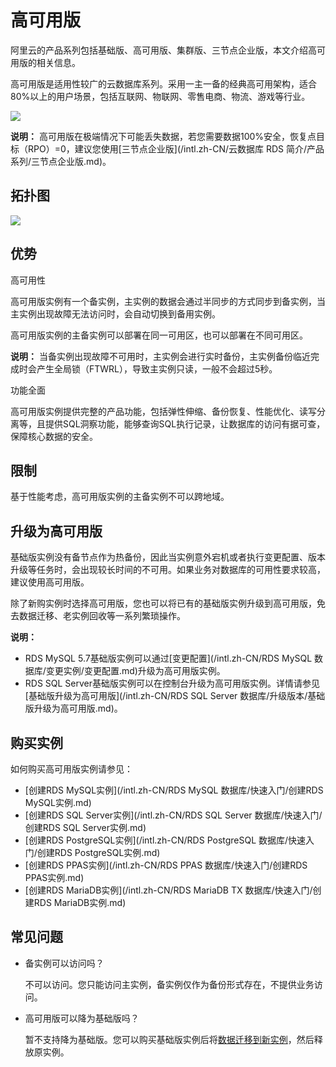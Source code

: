 # 高可用版

阿里云的产品系列包括基础版、高可用版、集群版、三节点企业版，本文介绍高可用版的相关信息。

高可用版是适用性较广的云数据库系列。采用一主一备的经典高可用架构，适合80%以上的用户场景，包括互联网、物联网、零售电商、物流、游戏等行业。

![](https://static-aliyun-doc.oss-accelerate.aliyuncs.com/assets/img/zh-CN/0480268951/p54376.png)

**说明：** 高可用版在极端情况下可能丢失数据，若您需要数据100%安全，恢复点目标（RPO）=0，建议您使用[三节点企业版](/intl.zh-CN/云数据库 RDS 简介/产品系列/三节点企业版.md)。

## 拓扑图

![](https://static-aliyun-doc.oss-accelerate.aliyuncs.com/assets/img/zh-CN/0480268951/p53963.png)

## 优势

高可用性

高可用版实例有一个备实例，主实例的数据会通过半同步的方式同步到备实例，当主实例出现故障无法访问时，会自动切换到备用实例。

高可用版实例的主备实例可以部署在同一可用区，也可以部署在不同可用区。

**说明：** 当备实例出现故障不可用时，主实例会进行实时备份，主实例备份临近完成时会产生全局锁（FTWRL），导致主实例只读，一般不会超过5秒。

功能全面

高可用版实例提供完整的产品功能，包括弹性伸缩、备份恢复、性能优化、读写分离等，且提供SQL洞察功能，能够查询SQL执行记录，让数据库的访问有据可查，保障核心数据的安全。

## 限制

基于性能考虑，高可用版实例的主备实例不可以跨地域。

## 升级为高可用版

基础版实例没有备节点作为热备份，因此当实例意外宕机或者执行变更配置、版本升级等任务时，会出现较长时间的不可用。如果业务对数据库的可用性要求较高，建议使用高可用版。

除了新购实例时选择高可用版，您也可以将已有的基础版实例升级到高可用版，免去数据迁移、老实例回收等一系列繁琐操作。

**说明：**

-   RDS MySQL 5.7基础版实例可以通过[变更配置](/intl.zh-CN/RDS MySQL 数据库/变更实例/变更配置.md)升级为高可用版实例。
-   RDS SQL Server基础版实例可以在控制台升级为高可用版实例。详情请参见[基础版升级为高可用版](/intl.zh-CN/RDS SQL Server 数据库/升级版本/基础版升级为高可用版.md)。

## 购买实例

如何购买高可用版实例请参见：

-   [创建RDS MySQL实例](/intl.zh-CN/RDS MySQL 数据库/快速入门/创建RDS MySQL实例.md)
-   [创建RDS SQL Server实例](/intl.zh-CN/RDS SQL Server 数据库/快速入门/创建RDS SQL Server实例.md)
-   [创建RDS PostgreSQL实例](/intl.zh-CN/RDS PostgreSQL 数据库/快速入门/创建RDS PostgreSQL实例.md)
-   [创建RDS PPAS实例](/intl.zh-CN/RDS PPAS 数据库/快速入门/创建RDS PPAS实例.md)
-   [创建RDS MariaDB实例](/intl.zh-CN/RDS MariaDB TX 数据库/快速入门/创建RDS MariaDB实例.md)

## 常见问题

-   备实例可以访问吗？

    不可以访问。您只能访问主实例，备实例仅作为备份形式存在，不提供业务访问。

-   高可用版可以降为基础版吗？

    暂不支持降为基础版。您可以购买基础版实例后将[数据迁移到新实例](/intl.zh-CN/数据迁移/同一阿里云账号实例间迁移/RDS实例间的数据迁移.md)，然后释放原实例。


